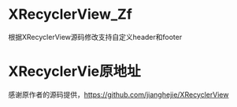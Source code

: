 # XRecyclerView_Zf
根据XRecyclerView源码修改支持自定义header和footer

# XRecyclerVie原地址
感谢原作者的源码提供，https://github.com/jianghejie/XRecyclerView

